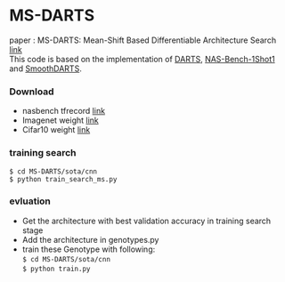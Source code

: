 # MS-DARTS
paper : MS-DARTS: Mean-Shift Based Differentiable Architecture Search [link](https://arxiv.org/abs/2108.09996) <br />
This code is based on the implementation of [DARTS](https://github.com/quark0/darts), [NAS-Bench-1Shot1](https://github.com/automl/nasbench-1shot1) and [SmoothDARTS](https://github.com/xiangning-chen/SmoothDARTS/tree/e8d80c3c1f22f596a8b38808b34ad9a2f833bb9d).

### Download 
- nasbench tfrecord [link](https://drive.google.com/file/d/1tzXIHs-H3qGAfJEzhBpT5BeBZICHXIGL/view?usp=sharing)
- Imagenet weight [link](https://drive.google.com/file/d/1aDEx0AdCrugkTEgUnbo6f6Zf4Vz2M1dr/view?usp=sharing)
- Cifar10 weight [link](https://drive.google.com/file/d/1rk893INNIxUxZk0ftVQN3Wf7PDdeUmHK/view?usp=sharing)

### training search
`$ cd MS-DARTS/sota/cnn` <br />
`$ python train_search_ms.py`

### evluation
- Get the architecture with best validation accuracy in training search stage
- Add the architecture in genotypes.py
- train these Genotype with following: <br />
`$ cd MS-DARTS/sota/cnn` <br />
`$ python train.py`
